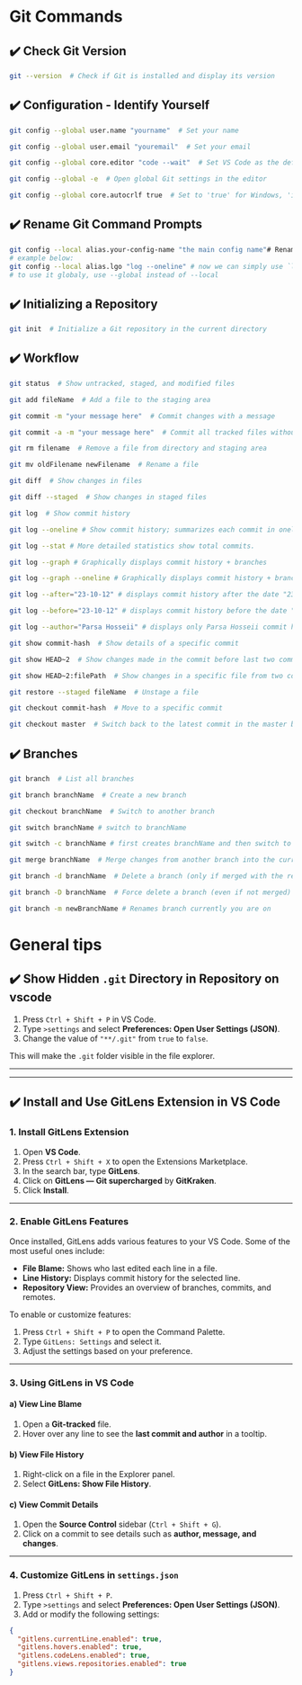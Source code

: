 # Git Commands

## ✔️ Check Git Version
```sh
git --version  # Check if Git is installed and display its version
```

## ✔️ Configuration - Identify Yourself
```sh
git config --global user.name "yourname"  # Set your name

git config --global user.email "youremail"  # Set your email

git config --global core.editor "code --wait"  # Set VS Code as the default editor

git config --global -e  # Open global Git settings in the editor

git config --global core.autocrlf true  # Set to 'true' for Windows, 'input' for macOS/Linux
```

## ✔️ Rename Git Command Prompts
```sh
git config --local alias.your-config-name "the main config name"# Renames git command prompts to your desired name in this project
# example below:
git config --local alias.lgo "log --oneline" # now we can simply use `lgo` to call "log --oneline"
# to use it globaly, use --global instead of --local
```

## ✔️ Initializing a Repository
```sh
git init  # Initialize a Git repository in the current directory
```

## ✔️ Workflow
```sh
git status  # Show untracked, staged, and modified files

git add fileName  # Add a file to the staging area

git commit -m "your message here"  # Commit changes with a message

git commit -a -m "your message here"  # Commit all tracked files without staging

git rm filename  # Remove a file from directory and staging area

git mv oldFilename newFilename  # Rename a file

git diff  # Show changes in files

git diff --staged  # Show changes in staged files

git log  # Show commit history

git log --oneline # Show commit history; summarizes each commit in oneline

git log --stat # More detailed statistics show total commits.

git log --graph # Graphically displays commit history + branches

git log --graph --oneline # Graphically displays commit history + branches; summarizes each commit in oneline

git log --after="23-10-12" # displays commit history after the date "23-10-12"

git log --before="23-10-12" # displays commit history before the date "23-10-12"

git log --author="Parsa Hosseii" # displays only Parsa Hosseii commit history

git show commit-hash  # Show details of a specific commit

git show HEAD~2  # Show changes made in the commit before last two commits

git show HEAD~2:filePath  # Show changes in a specific file from two commits before

git restore --staged fileName  # Unstage a file

git checkout commit-hash  # Move to a specific commit

git checkout master  # Switch back to the latest commit in the master branch
```

## ✔️ Branches
```sh
git branch  # List all branches

git branch branchName  # Create a new branch

git checkout branchName  # Switch to another branch

git switch branchName # switch to branchName

git switch -c branchName # first creates branchName and then switch to it

git merge branchName  # Merge changes from another branch into the current branch (fast forward)

git branch -d branchName  # Delete a branch (only if merged with the remote branch)

git branch -D branchName  # Force delete a branch (even if not merged)

git branch -m newBranchName # Renames branch currently you are on
```
# General tips

## ✔️ Show Hidden `.git` Directory in Repository on vscode
1. Press `Ctrl + Shift + P` in VS Code.
2. Type `>settings` and select **Preferences: Open User Settings (JSON)**.
3. Change the value of `"**/.git"` from `true` to `false`.

This will make the `.git` folder visible in the file explorer.

---
---

## ✔️ Install and Use GitLens Extension in VS Code

### 1. Install GitLens Extension
1. Open **VS Code**.
2. Press `Ctrl + Shift + X` to open the Extensions Marketplace.
3. In the search bar, type **GitLens**.
4. Click on **GitLens — Git supercharged** by **GitKraken**.
5. Click **Install**.

---

### 2. Enable GitLens Features
Once installed, GitLens adds various features to your VS Code. Some of the most useful ones include:

- **File Blame:** Shows who last edited each line in a file.
- **Line History:** Displays commit history for the selected line.
- **Repository View:** Provides an overview of branches, commits, and remotes.

To enable or customize features:
1. Press `Ctrl + Shift + P` to open the Command Palette.
2. Type `GitLens: Settings` and select it.
3. Adjust the settings based on your preference.

---

### 3. Using GitLens in VS Code
#### a) View Line Blame
1. Open a **Git-tracked** file.
2. Hover over any line to see the **last commit and author** in a tooltip.

#### b) View File History
1. Right-click on a file in the Explorer panel.
2. Select **GitLens: Show File History**.

#### c) View Commit Details
1. Open the **Source Control** sidebar (`Ctrl + Shift + G`).
2. Click on a commit to see details such as **author, message, and changes**.

---

### 4. Customize GitLens in `settings.json`
1. Press `Ctrl + Shift + P`.
2. Type `>settings` and select **Preferences: Open User Settings (JSON)**.
3. Add or modify the following settings:

```json
{
  "gitlens.currentLine.enabled": true,
  "gitlens.hovers.enabled": true,
  "gitlens.codeLens.enabled": true,
  "gitlens.views.repositories.enabled": true
}

